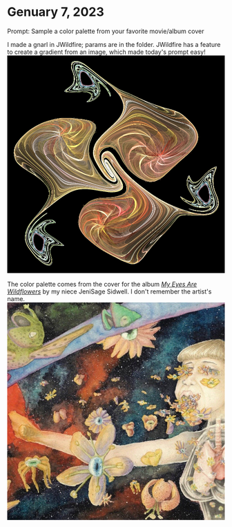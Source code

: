 # Genuary 7, 2023
Prompt: Sample a color palette from your favorite movie/album cover

I made a gnarl in JWildfire; params are in the folder. JWildfire has a feature to create a gradient from an image, which made today's prompt easy!
![](gen07.png)

The color palette comes from the cover for the album [*My Eyes Are Wildflowers*](https://jenisagesidwell.bandcamp.com/album/my-eyes-are-wildflowers) by my niece JeniSage Sidwell. I don't remember the artist's name.
![](MyEyesAreWildflowers.jpg)